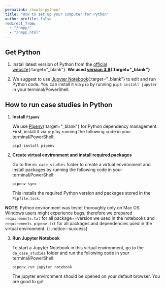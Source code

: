 ```yaml
---
permalink: /howto-python/
title: "How to set up your computer for Python"
author_profile: false
redirect_from:
  - "/nmpp/"
  - "/nmpp.html"
---
```


## Get Python

1. Install latest version of Python from the [official website](https://www.python.org/downloads/){:target="_blank"}. **We used [version 3.8](https://www.python.org/downloads/release/python-3811/){:target="_blank"}**

2. We suggest to use [Jupyter Notebook](https://jupyter-notebook.readthedocs.io/en/stable/){:target="_blank"} to edit and run Python code. You can install it via `pip` by running `pip3 install jupyter` in your terminal/PowerShell. 


## How to run case studies in Python

1. **Install `Pipenv`**

    We use [Pipenv](https://pipenv-fork.readthedocs.io/en/latest/index.html){:target="_blank"} for Python dependency management. First, install it via `pip` by running the following code in your terminal/PowerShell:

    ```
    pip3 install pipenv
    ```

2. **Create virtual environment and install required packages**

    Go to the `da_case_studies` folder to create a virtual environment and install packages by running the following code in your terminal/PowerShell:

    ```
    pipenv sync
    ```

    This installs the required Python version and packages stored in the `Pipfile.lock`.

**NOTE:** Python environment was testet thoroughly only on Mac OS. Windows users might experience bugs, therefore we prepared `requirements.txt` for all package==version we used in the notebooks and `requirements_pipenv.txt` for all packages and dependencies used in the virtual environment.
{: .notice--success}

3. **Run Jupyter Notebook**

    To start a Jupyter Notebook in this virtual environment, go to the `da_case_studies` folder and run the following code in your terminal/PowerShell:

    ```
    pipenv run jupyter notebook
    ```

    The jupyter environment should be opened on your default browser. You are good to go!
